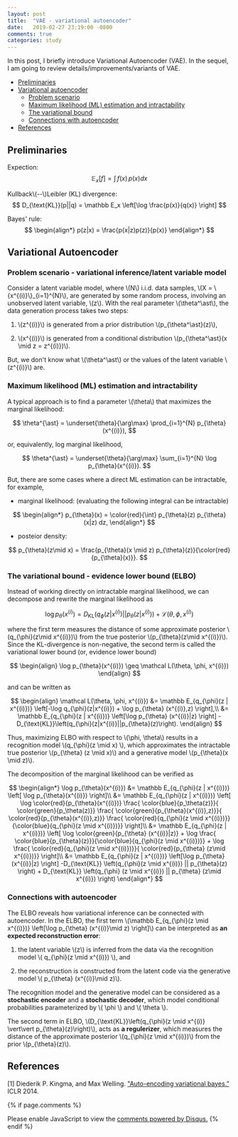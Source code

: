 ```yaml
---
layout: post
title:  "VAE - variational autoencoder"
date:   2019-02-27 23:19:00 -0800
comments: true
categories: study  
---
```


In this post, I briefly introduce Variational Autoencoder (VAE). In the sequel, I am going to review details/improvements/variants of VAE.

* [Preliminaries](#prelim)
* [Variational autoencoder](#VAE)
	* [Problem scenario](#scenario)
	* [Maximum likelihood (ML) estimation and intractability](#MLestimation)
	* [The variational bound](#ELBO)
	* [Connections with autoencoder](#AE)
* [References](#ref)

## <a name="prelim"></a>  Preliminaries
Expection:
$$
\mathbb E_x \left[ f \right] = \int\, f(x)\, p(x) dx
$$

Kullback\\(--\\)Leibler (KL) divergence:
$$
D_{\text{KL}}(p||q) = \mathbb E_x \left[\log \frac{p(x)}{q(x)} \right]
$$


Bayes' rule:
$$
\begin{align*}
p(z|x) = \frac{p(x|z)p(z)}{p(x)} 
\end{align*}
$$


## <a name="VAE"></a> Variational Autoencoder 
### <a name="scenario"></a> Problem scenario - variational inference/latent variable model
Consider a latent variable model, where  \\(N\\) i.i.d. data samples, \\(X = \\{x^{(i)}\\}_{i=1}^{N}\\), are generated by some random process, involving an unobserved latent variable, \\(z\\). With the real parameter \\(\theta^\ast\\), the data generation process takes two steps: 

1. \\(z^{(i)}\\) is generated from a prior distribution \\(p_{\theta^\ast}(z)\\), 

2. \\(x^{(i)}\\) is generated from a conditional distribution \\(p_{\theta^\ast}(x \mid z = z^{(i)})\\).

But, we don't know what \\(\theta^\ast\\) or the values of the latent variable \\(z^{(i)}\\) are. 


### <a name="MLestimation"></a> Maximum likelihood (ML) estimation and intractability
A typical approach is to find a parameter \\(\theta\\) that maximizes the marginal likelihood:

$$
\theta^{\ast} = \underset{\theta}{\arg\max} \prod_{i=1}^{N} p_{\theta}(x^{(i)}),
$$

or, equivalently, log marginal likelihood,

$$
\theta^{\ast} = \underset{\theta}{\arg\max} \sum_{i=1}^{N} \log p_{\theta}(x^{(i)}).
$$

But, there are some cases where a direct ML estimation can be intractable, for example, 

* marginal likelihood: (evaluating the following integral can be intractable)

$$
\begin{align*}
p_{\theta}(x) = \color{red}{\int} p_{\theta}(z) p_{\theta}(x|z) dz,
\end{align*}
$$

* posteior density: 

$$
p_{\theta}(z\mid x) = \frac{p_{\theta}(x \mid z) p_{\theta}(z)}{\color{red}{p_{\theta}(x)}}.
$$


### <a name="ELBO"></a> The variational bound - evidence lower bound (ELBO)
Instead of working directly on intractable marginal likelihood, we can decompose and rewrite the marginal likelihood as 

$$
\log p_{\theta}(x^{(i)}) = D_{\text{KL}} \left(q_{\phi}(z | x^{(i)}) || p_{\theta}(z|x^{(i)})\right) + \mathcal L (\theta,\phi, x^{(i)})
$$

where the first term measures the distance of some approximate posterior \\(q_{\phi}(z\mid x^{(i)})\\) from the true posterior \\(p_{\theta}(z\mid x^{(i)})\\). Since the KL-divergence is non-negative, the second term is called the variational lower bound (or, evidence lower bound) 

$$
\begin{align}
\log p_{\theta}(x^{(i)}) \geq \mathcal L(\theta, \phi, x^{(i)})
\end{align}
$$

and can be written as

$$
\begin{align}
\mathcal L(\theta, \phi, x^{(i)}) &= \mathbb E_{q_{\phi}(z | x^{(i)})} \left[-\log q_{\phi}(z|x^{(i)}) + \log p_{\theta} (x^{(i)},z)  \right],\\
&= \mathbb E_{q_{\phi}(z | x^{(i)})} \left[\log p_{\theta} (x^{(i)}|z) \right] - D_{\text{KL}}\left(q_{\phi}(z|x^{(i)}||p_{\theta}(z)\right).
\end{align}
$$

Thus, maximizing ELBO with respect to \\(\phi, \theta\\) results in a recognition model \\(q_{\phi}(z \mid x) \\), which approximates the intractable true posterior \\(p_{\theta} (z \mid x)\\) and a generative model \\(p_{\theta}(x \mid z)\\).

The decomposition of the marginal likelihood can be verified as 

$$
\begin{align*}
\log p_{\theta}(x^{(i)}) &= \mathbb E_{q_{\phi}(z | x^{(i)})} \left[ \log p_{\theta}(x^{(i)}) \right]\\
&= \mathbb E_{q_{\phi}(z | x^{(i)})} \left[ \log \color{red}{p_{\theta}(x^{(i)})} \frac{ \color{blue}{p_\theta(z)}}{ \color{green}{p_\theta(z)}} \frac{ \color{green}{p_{\theta}(x^{(i)},z)}}{ \color{red}{p_{\theta}(x^{(i)},z)}} \frac{ \color{red}{q_{\phi}(z \mid x^{(i)})}}{\color{blue}{q_{\phi}(z \mid x^{(i)})}} \right]\\
&= \mathbb E_{q_{\phi}(z | x^{(i)})} \left[ \log \color{green}{p_{\theta} (x^{(i)}|z)} + \log \frac{ \color{blue}{p_{\theta}(z)}}{\color{blue}{q_{\phi}(z \mid x^{(i)})}}  + \log \frac{ \color{red}{q_{\phi}(z \mid x^{(i)})}}{ \color{red}{p_{\theta} (z\mid x^{(i)})}}  \right]\\
&= \mathbb E_{q_{\phi}(z | x^{(i)})} \left[\log p_{\theta} (x^{(i)}|z) \right] -D_{\text{KL}} \left(q_{\phi}(z \mid x^{(i)}) || p_{\theta}(z) \right) + D_{\text{KL}} \left(q_{\phi} (z \mid x^{(i)}) || p_{\theta} (z\mid x^{(i)}) \right)
\end{align*}
$$

### <a name="AE"></a> Connections with autoencoder
The ELBO reveals how variational inference can be connected with autoencoder. In the ELBO, the first term \\(\mathbb E_{q_{\phi}(z \mid x^{(i)})} \left[\log p_{\theta} (x^{(i)}\mid z) \right]\\) can be interpreted as __an expected reconstruction error__:

1. the latent variable \\(z\\) is inferred from the data via the recognition model \\( q_{\phi}(z \mid x^{(i)}) \\), and 

2. the reconstruction is constructed from the latent code via the generative model \\( p_{\theta} (x^{(i)}\mid z)\\). 

The recognition model and the generative model can be considered as a __stochastic encoder__ and a __stochastic decoder__, which model conditional probabilities parameterized by \\( \phi \\) and \\( \theta \\).

The second term in ELBO, \\(D_{\text{KL}}\left(q_{\phi}(z \mid x^{(i)} \vert\vert p_{\theta}(z)\right)\\), acts as __a regulerizer__, which measures the distance of the approximate posterior \\(q_{\phi}(z \mid x^{(i)})\\) from the prior \\(p_{\theta}(z)\\).


## <a name="ref"></a>  References
[1] Diederik P. Kingma, and Max Welling. ["Auto-encoding variational bayes.”](https://arxiv.org/abs/1312.6114) ICLR 2014.

{% if page.comments %}
<div id="disqus_thread"></div>
<script>

/**
*  RECOMMENDED CONFIGURATION VARIABLES: EDIT AND UNCOMMENT THE SECTION BELOW TO INSERT DYNAMIC VALUES FROM YOUR PLATFORM OR CMS.
*  LEARN WHY DEFINING THESE VARIABLES IS IMPORTANT: https://disqus.com/admin/universalcode/#configuration-variables*/
/*
var disqus_config = function () {
this.page.url = PAGE_URL;  // Replace PAGE_URL with your page's canonical URL variable
this.page.identifier = PAGE_IDENTIFIER; // Replace PAGE_IDENTIFIER with your page's unique identifier variable
};
*/
(function() { // DON'T EDIT BELOW THIS LINE
var d = document, s = d.createElement('script');
s.src = 'https://klee44-github-io.disqus.com/embed.js';
s.setAttribute('data-timestamp', +new Date());
(d.head || d.body).appendChild(s);
})();
</script>
<noscript>Please enable JavaScript to view the <a href="https://disqus.com/?ref_noscript">comments powered by Disqus.</a></noscript>
{% endif %}

